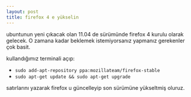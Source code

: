 ```yaml
---
layout: post
title: firefox 4 e yükselin
---
```


ubuntunun yeni çıkacak olan 11.04 de sürümünde firefox 4 kurulu olarak gelecek.
O zamana kadar beklemek istemiyorsanız yapmanız gerekenler çok basit.

kullandığımız terminali açıp:

- `sudo add-apt-repository ppa:mozillateam/firefox-stable`
- `sudo apt-get update && sudo apt-get upgrade`

satırlarını yazarak firefox u güncelleyip son sürümüne yükseltmiş oluruz.
